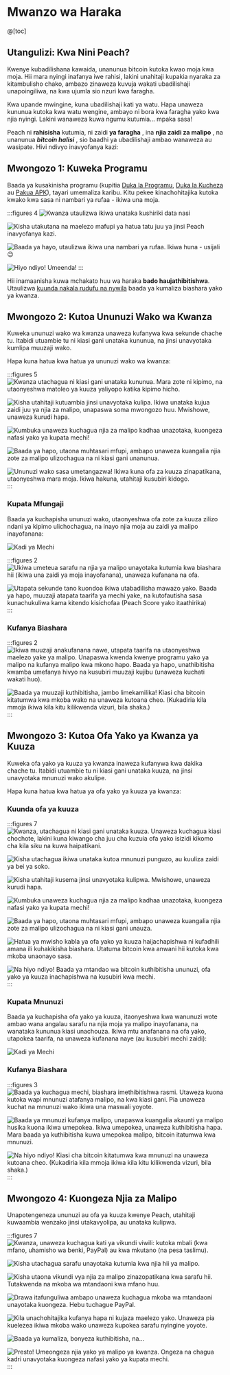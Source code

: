 # Mwanzo wa Haraka

@[toc]

## Utangulizi: Kwa Nini Peach?

Kwenye kubadilishana kawaida, unanunua bitcoin kutoka kwao moja kwa moja. Hii mara nyingi inafanya iwe rahisi, lakini unahitaji kupakia nyaraka za kitambulisho chako, ambazo zinaweza kuvuja wakati ubadilishaji unapoingiliwa, na kwa ujumla sio nzuri kwa faragha.

Kwa upande mwingine, kuna ubadilishaji kati ya watu. Hapa unaweza kununua kutoka kwa watu wengine, ambayo ni bora kwa faragha yako kwa njia nyingi. Lakini wanaweza kuwa ngumu kutumia... mpaka sasa!

Peach ni **rahisisha** kutumia, ni zaidi **ya faragha** , ina **njia zaidi za malipo** , na unanunua _**bitcoin halisi**_ , sio baadhi ya ubadilishaji ambao wanaweza au wasipate. Hivi ndivyo inavyofanya kazi:

## Mwongozo 1: Kuweka Programu

Baada ya kusakinisha programu (kupitia [Duka la Programu]($iosUrl$), [Duka la Kucheza]($androidUrl$) au [Pakua APK](/apk/)), tayari umemaliza karibu.
Kitu pekee kinachohitajika kutoka kwako kwa sasa ni nambari ya rufaa - ikiwa una moja.

:::figures 4
![Kwanza utaulizwa ikiwa unataka kushiriki data nasi](/img/faq/quickstart/onboarding/usage-data.png)

![Kisha utakutana na maelezo mafupi ya hatua tatu juu ya jinsi Peach inavyofanya kazi.](/img/faq/quickstart/onboarding/1.png)

![Baada ya hayo, utaulizwa ikiwa una nambari ya rufaa. Ikiwa huna - usijali 😉](/img/faq/quickstart/onboarding/new.png)

![Hiyo ndiyo! Umeenda!](/img/faq/quickstart/onboarding/created.png)
:::

Hii inamaanisha kuwa mchakato huu wa haraka **bado haujathibitishwa**. Utaulizwa [kuunda nakala rudufu na nywila](/faq/account/#how-should-i-store-my-backup) baada ya kumaliza biashara yako ya kwanza.

## Mwongozo 2: Kutoa Ununuzi Wako wa Kwanza

Kuweka ununuzi wako wa kwanza unaweza kufanywa kwa sekunde chache tu. Itabidi utuambie tu ni kiasi gani unataka kununua, na jinsi unavyotaka kumlipa muuzaji wako.

Hapa kuna hatua kwa hatua ya ununuzi wako wa kwanza:

:::figures 5
![Kwanza utachagua ni kiasi gani unataka kununua. Mara zote ni kipimo, na utaonyeshwa matoleo ya kuuza yaliyopo katika kipimo hicho.](/img/faq/quickstart/buy/BuyStep1.png)

![Kisha utahitaji kutuambia jinsi unavyotaka kulipa. Ikiwa unataka kujua zaidi juu ya njia za malipo, unapaswa [soma mwongozo huu](#mwongozo-4-kuongeza-njia-za-malipo). Mwishowe, unaweza kurudi hapa.](/img/faq/quickstart/buy/BuyStep2.png)

![Kumbuka unaweza kuchagua njia za malipo kadhaa unazotaka, kuongeza nafasi yako ya kupata mechi!](/img/faq/quickstart/buy/BuyStep3.png)

![Baada ya hapo, utaona muhtasari mfupi, ambapo unaweza kuangalia njia zote za malipo ulizochagua na ni kiasi gani unanunua.](/img/faq/quickstart/buy/BuyStep4.png)

![Ununuzi wako sasa umetangazwa! Ikiwa kuna ofa za kuuza zinapatikana, utaonyeshwa mara moja. Ikiwa hakuna, utahitaji kusubiri kidogo.](/img/faq/quickstart/buy/BuyStep5.png)
:::

### Kupata Mfungaji

Baada ya kuchapisha ununuzi wako, utaonyeshwa ofa zote za kuuza zilizo ndani ya kipimo ulichochagua, na inayo njia moja au zaidi ya malipo inayofanana:

![Kadi ya Mechi](/img/faq/quickstart/buy/MatchCardExplainer.png)

:::figures 2
![Ukiwa umeteua sarafu na njia ya malipo unayotaka kutumia kwa biashara hii (ikiwa una zaidi ya moja inayofanana), unaweza kufanana na ofa.](/img/faq/quickstart/buy/BuyStep6.png)

![Utapata sekunde tano kuondoa ikiwa utabadilisha mawazo yako. Baada ya hapo, muuzaji atapata taarifa ya mechi yake, na kutofautisha sasa kunachukuliwa kama kitendo kisichofaa (Peach Score yako itaathirika)](/img/faq/quickstart/buy/BuyStep7.png)
:::

### Kufanya Biashara

:::figures 2
![Ikiwa muuzaji anakufanana nawe, utapata taarifa na utaonyeshwa maelezo yake ya malipo. Unapaswa kwenda kwenye programu yako ya malipo na kufanya malipo kwa mkono hapo. Baada ya hapo, unathibitisha kwamba umefanya hivyo na kusubiri muuzaji kujibu (unaweza kuchati wakati huo).](/img/faq/quickstart/buy/BuyStep8.png)

![Baada ya muuzaji kuthibitisha, jambo limekamilika! Kiasi cha bitcoin kitatumwa kwa mkoba wako na unaweza kutoana cheo. (Kukadiria kila mmoja ikiwa kila kitu kilikwenda vizuri, bila shaka.)](/img/faq/quickstart/buy/BuyStep9.png)
:::

## Mwongozo 3: Kutoa Ofa Yako ya Kwanza ya Kuuza

Kuweka ofa yako ya kuuza ya kwanza inaweza kufanywa kwa dakika chache tu. Itabidi utuambie tu ni kiasi gani unataka kuuza, na jinsi unavyotaka mnunuzi wako akulipe.

Hapa kuna hatua kwa hatua ya ofa yako ya kuuza ya kwanza:

### Kuunda ofa ya kuuza

:::figures 7
![Kwanza, utachagua ni kiasi gani unataka kuuza. Unaweza kuchagua kiasi chochote, lakini kuna kiwango cha juu cha kuzuia ofa yako isizidi kikomo cha kila siku na kuwa haipatikani.](/img/faq/quickstart/sell/SellStep01.png)

![Kisha utachagua ikiwa unataka kutoa mnunuzi punguzo, au kuuliza zaidi ya bei ya soko.](/img/faq/quickstart/sell/SellStep02.png)

![Kisha utahitaji kusema jinsi unavyotaka kulipwa. Mwishowe, unaweza kurudi hapa.](/img/faq/quickstart/sell/SellStep03.png)

![Kumbuka unaweza kuchagua njia za malipo kadhaa unazotaka, kuongeza nafasi yako ya kupata mechi!](/img/faq/quickstart/sell/SellStep04.png)

![Baada ya hapo, utaona muhtasari mfupi, ambapo unaweza kuangalia njia zote za malipo ulizochagua na ni kiasi gani unauza.](/img/faq/quickstart/sell/SellStep05.png)

![Hatua ya mwisho kabla ya ofa yako ya kuuza haijachapishwa ni kufadhili amana ili kuhakikisha biashara. Utatuma bitcoin kwa anwani hii kutoka kwa mkoba unaonayo sasa.](/img/faq/quickstart/sell/SellStep06.png)

![Na hiyo ndiyo! Baada ya mtandao wa bitcoin kuthibitisha ununuzi, ofa yako ya kuuza inachapishwa na kusubiri kwa mechi.](/img/faq/quickstart/sell/SellStep07.png)
:::

### Kupata Mnunuzi

Baada ya kuchapisha ofa yako ya kuuza, itaonyeshwa kwa wanunuzi wote ambao wana angalau sarafu na njia moja ya malipo inayofanana, na wanataka kununua kiasi unachouza. Ikiwa mtu anafanana na ofa yako, utapokea taarifa, na unaweza kufanana naye (au kusubiri mechi zaidi):

![Kadi ya Mechi](/img/faq/quickstart/sell/MatchCardExplainer.png)

### Kufanya Biashara

:::figures 3
![Baada ya kuchagua mechi, biashara imethibitishwa rasmi. Utaweza kuona kutoka wapi mnunuzi atafanya malipo, na kwa kiasi gani. Pia unaweza kuchat na mnunuzi wako ikiwa una maswali yoyote.](/img/faq/quickstart/sell/SellStep08.png)

![Baada ya mnunuzi kufanya malipo, unapaswa kuangalia akaunti ya malipo husika kuona ikiwa umepokea. Ikiwa umepokea, unaweza kuthibitisha hapa. Mara baada ya kuthibitisha kuwa umepokea malipo, bitcoin itatumwa kwa mnunuzi.](/img/faq/quickstart/sell/SellStep09.png)

![Na hiyo ndiyo! Kiasi cha bitcoin kitatumwa kwa mnunuzi na unaweza kutoana cheo. (Kukadiria kila mmoja ikiwa kila kitu kilikwenda vizuri, bila shaka.)](/img/faq/quickstart/sell/SellStep10.png)
:::

## Mwongozo 4: Kuongeza Njia za Malipo

Unapotengeneza ununuzi au ofa ya kuuza kwenye Peach, utahitaji kuwaambia wenzako jinsi utakavyolipa, au unataka kulipwa.

:::figures 7
![Kwanza, unaweza kuchagua kati ya vikundi viwili: **kutoka mbali** (kwa mfano, uhamisho wa benki, PayPal) au kwa **mkutano** (na pesa taslimu).](/img/faq/quickstart/add-payment-method/AddPM01.png)

![Kisha utachagua sarafu unayotaka kutumia kwa njia hii ya malipo.](/img/faq/quickstart/add-payment-method/AddPM02.png)

![Kisha utaona vikundi vya njia za malipo zinazopatikana kwa sarafu hii. Tutakwenda na mkoba wa mtandaoni kwa mfano huu.](/img/faq/quickstart/add-payment-method/AddPM03.png)

![Drawa itafunguliwa ambapo unaweza kuchagua mkoba wa mtandaoni unayotaka kuongeza. Hebu tuchague PayPal.](/img/faq/quickstart/add-payment-method/AddPM04.png)

![Kila unachohitajika kufanya hapa ni kujaza maelezo yako. Unaweza pia kuelezea ikiwa mkoba wako unaweza kupokea sarafu nyingine yoyote.](/img/faq/quickstart/add-payment-method/AddPM05.png)

![Baada ya kumaliza, bonyeza kuthibitisha, na…](/img/faq/quickstart/add-payment-method/AddPM06.png)

![Presto! Umeongeza njia yako ya malipo ya kwanza. Ongeza na chagua kadri unavyotaka kuongeza nafasi yako ya kupata mechi.](/img/faq/quickstart/add-payment-method/AddPM07.png)
:::

